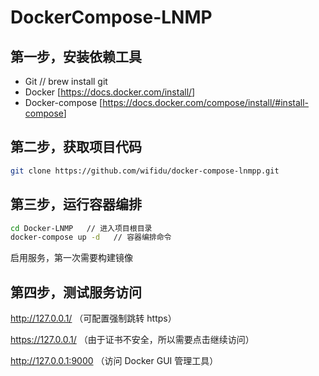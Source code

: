 # DockerCompose-LNMP

## 第一步，安装依赖工具

- Git  // brew install git
- Docker [<https://docs.docker.com/install/>]
- Docker-compose [<https://docs.docker.com/compose/install/#install-compose>]

## 第二步，获取项目代码

```bash
git clone https://github.com/wifidu/docker-compose-lnmpp.git
```

## 第三步，运行容器编排

```bash
cd Docker-LNMP   // 进入项目根目录
docker-compose up -d   // 容器编排命令
```

启用服务，第一次需要构建镜像

## 第四步，测试服务访问

<http://127.0.0.1/> （可配置强制跳转 https）

<https://127.0.0.1/>  （由于证书不安全，所以需要点击继续访问）

<http://127.0.0.1:9000> （访问 Docker GUI 管理工具）
